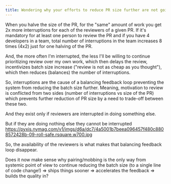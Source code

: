 ```yaml
---
title: Wondering why your efforts to reduce PR size further are not going to work?
---
```



When you halve the size of the PR, for the "same" amount of work you get 2x more interruptions for each of the reviewers of a given PR.
If it's mandatory for at least one person to review the PR and if you have 4 developers in a team, total number of interruptions in the team increases 8 times (4x2) just for one halving of the PR.


And, the more often I'm interrupted, the less I'll be willing to continue prioritizing review over my own work, which then delays the review, incentivizes batch size increase ("review is not as cheap as you thought"), which then reduces (balances) the number of interruptions.

So, interruptions are the cause of a balancing feedback loop preventing the system from reducing the batch size further.
Meaning, motivation to review is conflicted from two sides (number of interruptions vs size of the PR) which prevents further reduction of PR size by a need to trade-off between these two.

And they exist only if reviewers are interrupted in doing something else.

But if they are doing nothing else they cannot be interrupted
https://pyxis.nymag.com/v1/imgs/d6a/dc7/4a5001b7beea096457f480c8808572428b-09-roll-safe.rsquare.w700.jpg

So, the availability of the reviewers is what makes that balancing feedback loop disappear.

Does it now make sense why pairing/mobbing is the only way from systemic point of view to continue reducing the batch size (to a single line of code change!) => ships things sooner => accelerates the feedback => builds the quality in?
